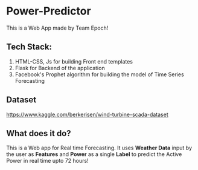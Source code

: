 # Power-Predictor
This is a Web App made by Team Epoch!
## Tech Stack:
1. HTML-CSS, Js for building Front end templates
2. Flask for Backend of the application
3. Facebook's Prophet algorithm for building the model of Time Series Forecasting

## Dataset
https://www.kaggle.com/berkerisen/wind-turbine-scada-dataset

## What does it do?
This is a Web app for Real time Forecasting. It uses **Weather Data** input by the user as **Features** and **Power** as a single **Label** to predict the Active Power in real time upto 72 hours!
